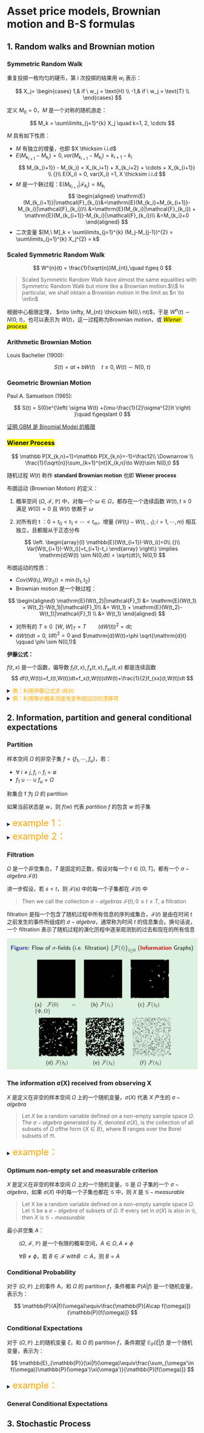 # Asset price models, Brownian motion and B-S formulas

## 1. Random walks and Brownian motion

### Symmetric Random Walk

重复投掷一枚均匀的硬币，第 i 次投掷的结果用 $w_i$ 表示：

$$
X_j=
\begin{cases}
1,& if \ w_j = \text{H} \\
-1,& if \ w_j = \text{T} \\
\end{cases}
$$

定义 $M_0=0$，$M$ 是一个对称的随机游走：

$$
M_k = \sum\limits_{j=1}^{k} X_j \quad k=1, 2, \cdots
$$

$M$ 具有如下性质：

* $M$ 有独立的增量，也即 $X \thicksim i.i.d$
* $E(M_{k_{i+1}} - M_{k_i}) = 0, var(M_{k_{i+1}} - M_{k_i}) = k_{i+1}-k_i$
$$
M_{k_{i+1}} - M_{k_i} = X_{k_i+1} + X_{k_i+2} + \cdots + X_{k_{i+1}} \\
{}\\
E(X_i) = 0, var(X_i) =1, X \thicksim i.i.d
$$
* $M$ 是一个鞅过程：$\mathrm{E}(M_{k_{i+1}}|\mathcal{F}_{k_i})=M_{k_i}$
$$
\begin{aligned}
    \mathrm{E}(M_{k_{i+1}}|\mathcal{F}_{k_i})&=\mathrm{E}(M_{k_i}+M_{k_{i+1}}-M_{k_i}|\mathcal{F}_{k_i})\\
    &=\mathrm{E}(M_{k_i}|\mathcal{F}_{k_i}) + \mathrm{E}(M_{k_{i+1}}-M_{k_i}|\mathcal{F}_{k_i})\\
    &=M_{k_i}+0
\end{aligned}
$$
* 二次变量 $[M,\ M]_k = \sum\limits_{j=1}^{k} (M_j-M_{j-1})^{2} = \sum\limits_{j=1}^{k} X_j^{2} = k$

### Scaled Symmetric Random Walk

$$
W^{n}(t) = \frac{1}{\sqrt{n}}M_{nt},\quad t\geq 0
$$

>Scaled Symmetric Random Walk have almost the same equalities with Symmetric Random Walk but more like a Brownian motion.$\\$ In particular, we shall obtain a Brownian motion in the limit as $n \to \infin$

根据中心极限定理， $n\to \infty, M_{nt} \thicksim N(0,\ nt)$，于是 $W^{n}(t)\sim N(0,\ t)$，也可以表示为 $W(t)$，这一过程称为Brownian motion，或 <mark>$Wiener\; process$</mark>

### Arithmetic Brownian Motion

Louis Bachelier (1900):

$$
S(t) = at + b W(t)\quad t\geqslant 0, W(t)\sim N(0,\ t)
$$

### Geometric Brownian Motion

Paul A. Samuelson (1965):

$$
S(t) = S(0)e^{\left( \sigma W(t) +(\mu-\frac{1}{2}\sigma^{2})t \right) }\quad t\geqslant 0
$$

[证明 GBM 是 Binomial Model 的极限](https://leetah666.github.io/Notes/#/courses/mathematical_finance/3_wiener_process?id=geometric-brownian-motion-gbm)

### <mark>Wiener Process</mark>

$$
\mathbb P[X_{k,n}=1]=\mathbb P[X_{k,n}=-1]=\frac12\\
\Downarrow \\
\frac{1}{\sqrt{n}}\sum_{k=1}^{nt}X_{k,n}\to W(t)\sim N(0,t)
$$

随机过程 $W(t)$ 称作 **standard Brownian motion** 也即 **Wiener process**

布朗运动 (Brownian Motion) 的定义：

1. 概率空间 $(\Omega,\ \mathcal{F},\ \mathbb{P})$ 中，对每一个 $\omega \in \Omega$，都存在一个连续函数 $W(t), t \geq 0$ 满足 $W(0)=0$ 且 $W(t)$ 依赖于 $\omega$

2. 对所有的 t ：$0=t_{0}<t_{1}<\cdots<t_{m}$，增量 $\left\{W\left(t_i\right)-W\left(t_{i-1}\right);i=1,\cdots,m\right\}$ 相互独立，且都服从于正态分布

$$
\left.
    \begin{array}{l}
    \mathbb{E}[W(t_{i+1})-W(t_i)]=0\\
    {}\\
    Var[W(t_{i+1})-W(t_i)]=t_{i+1}-t_i
    \end{array}
\right\}
\implies \mathrm{d}W(t) \sim N(0,dt) = \sqrt{dt}\; N(0,1)
$$

布朗运动的性质：

* $Cov(W(t_1),W(t_2))=\min\{t_1,t_2\}$
* Brownian motion 是一个鞅过程：

$$
\begin{aligned}
\mathrm{E}(W(t_2)|\mathcal{F}_1) &= \mathrm{E}(W(t_1) + W(t_2)-W(t_1)|\mathcal{F}_1)\\
&= W(t_1) + \mathrm{E}(W(t_2)-W(t_1)|\mathcal{F}_1) \\
&= W(t_1)
\end{aligned}
$$

* 对所有的 $T \geq 0 \ \ [W,\ W]_T = T \qquad (\mathrm{d}W(t))^{2}=\mathrm{d}t$;
* $\mathrm{d}W(t)\mathrm{d}t=0$, $(\mathrm{d}t)^{2}=0$ and $\mathrm{d}W(t)=\phi \sqrt{\mathrm{d}t} \qquad \phi \sim N(0,1)$

**伊藤公式：**

$f(t,x)$ 是一个函数，偏导数 $f_t(t,x), f_x(t,x), f_{xx}(t,x)$ 都是连续函数
$$
df(t,W(t))=f_t(t,W(t))dt+f_x(t,W(t))dW(t)+\frac{1}{2}f_{xx}(t,W(t))dt
$$

<details>
<summary><font color=orange>例：利用伊藤公式求 dS(t)</font></summary>

${}\\ S\left(t\right)=S_{0}e^{r t-\frac{1}{2}\sigma^{2}t+\sigma w\left(t\right)}$

令 $r t-\frac{1}{2}\sigma^{2}t+\sigma w\left(t\right) = \square$

$$
\begin{aligned}
d s\left(t\right) &=\frac{\partial s}{\partial t}d t+\frac{\partial s}{\partial w}d w+\frac{1}{2}\frac{\partial^2 s}{\partial w^{2}}d t \\
\\
&=S_{0}\cdot e^{\square}\left(r-\frac{1}{2}\sigma^{2}\right)d t+S_{0}\cdot e^{\square}d w+\frac{1}{2}S_{0}\cdot e^{\square}\cdot \sigma^{2}d t\\
\\
&=S_{0}\cdot e^{\square}rdt + S_{0}\cdot e^{\square}\sigma dw\\
\\
&=rS_{t}dt + \sigma S_{t}dw\\
\end{aligned}
$$
</details>

<details>
<summary><font color=orange>例：利用等价概率测度改变布朗运动的漂移项</font></summary>

设 $W(t), 0 \leq t \leq T$ 是概率空间 $(\Omega,\ \mathcal{F},\ \mathbb{P})$ 上的一个布朗运动，定义随机变量：

$$
Z=\exp\left(-\frac{1}{2}\frac{(\mu-r)^2}{\sigma^2}T-\frac{\mu-r}{\sigma}W(T)\right)
$$

$\mathbb{E}Z=1$，定义概率测度 $\widetilde{\mathbb{P}}$，于是 $\dfrac{d\widetilde{\mathbb{P}}}{d \mathbb{P}}=Z$

得到在概率空间 $(\Omega,\ \mathcal{F},\ \widetilde{\mathbb{P}})$ 上的带漂移项的布朗运动：

$$
\tilde{W}(t)\equiv W(t)+\frac{\mu-r}{\sigma}t
$$

<hr align = "center" width="90%" size = 5 color = 'lightgreen'/>

</details>

## 2. Information, partition and general conditional expectations

### Partition

样本空间 $\Omega$ 的非空子集 $f=\left\{f_{1},\cdots,f_{u}\right\}$，若：

* $\forall \ i\neq j, f_{i}\cap f_{i}=\emptyset$
* $f_{1}\cup\cdots\cup f_{u}=\Omega$

称集合 f 为 $\Omega$ 的 partition

如果当前状态是 $w$，则 $f(w)$ 代表 $partition \ f$ 的包含 $w$ 的子集

<details>
<summary><font size=5 font color=orange>example 1：</font></summary>

掷两枚硬币会出现四种状态：$\Omega=\left\{h h,h t,t h,t t\right\}$

partition 可以表示为：$f=\{\{hh\},\{ht,th\},\{tt\}\}$
</details>

<details>
<summary><font size=5 font color=orange>example 2：</font></summary>

$\Omega=\{\omega_{1},\cdots,\omega_{K}\}$

* null partition $f=\{\{\omega_{1},\cdots,\omega_{K}\}\}$ 不包含有效信息
* $f=\{\{\omega_{1}\},\cdots,\{\omega_{K}\}\}$ 包含所有信息，因为每个状态都有

<hr align = "center" width="90%" size = 5 color = 'lightgreen'/>

</details>

### Filtration

$\Omega$ 是一个非空集合，$T$ 是固定的正数，假设对每一个 $t \in [0,T]$，都有一个 $\sigma-algebra \; \mathcal{F}(t)$

进一步假设，若 $s<t$，则 $\mathcal{F}(s)$ 中的每一个子集都在 $\mathcal{F}(t)$ 中

>Then we call the collection $\sigma-algebras \; \mathcal{F}(t), 0 \leq t \leq T$, a filtration

filtration 是指一个包含了随机过程中所有信息的序列或集合，$\mathcal{F}(t)$ 是由在时间 $t$ 之前发生的事件所组成的 $\sigma-algebra$，通常称为时间 $t$ 的信息集合。换句话说，一个 filtration 表示了随机过程的演化历程中逐渐观测到的过去和现在的所有信息

![](figures/lecture7-2.png)

### The information σ(X) received from observing X

$X$ 是定义在非空的样本空间 $\Omega$ 上的一个随机变量，$\sigma(X)$ 代表 $X$ 产生的 $\sigma-algebra$

>Let $X$ be a random variable defined on a non-empty sample space $\Omega$. The $\sigma-algebra$ generated by $X$, denoted $\sigma(X)$, is the collection of all subsets of $\Omega$ ofthe form $\{X\in B\}$, where B ranges over the Borel subsets of $\Re$.

<details>
<summary><font size=5 font color=orange>example：</font></summary>

$\Omega=\{1,2,3,4,5,6\}$，定义 $X(\omega)$：

$$
X(\omega)=
\begin{cases}
1,\; \text{if}\; \omega=1,3,5;\\ 
0,\; \text{if}\; \omega=2,4,6.
\end{cases}
$$

则，$\sigma(X)=\{\phi,\Omega,\{1,3,5\},\{2,4,6\}\}$
</details>

### Optimum non-empty set and measurable criterion

$X$ 是定义在非空的样本空间 $\Omega$ 上的一个随机变量，$\mathcal{G}$ 是 $\Omega$ 子集的一个 $\sigma-algebra$，如果 $\sigma(X)$ 中的每一个子集也都在 $\mathcal{G}$ 中，则 $X$ 是 $\mathcal{G}-measurable$

>Let X be a random variable defined on a non-empty sample space $\Omega$. Let $\mathcal{G}$ be a $\sigma-algebra$ of subsets of $\Omega$. If every set in $\sigma(X)$ is also in $\mathcal{G}$, then $X$ is $\mathcal{G}-measurable$

最小非空集 $A$：

$\qquad (\Omega,\ \mathcal{F},\ \mathbb{P})$ 是一个有限的概率空间，$A \in \Omega, A \not ={\phi}$

$\qquad \forall B \not ={\phi}$，若 $B\in\mathcal{F}\ \text{with}B\ \subset A$，则 $B=A$

### Conditional Probability

对于 $(\Omega,\mathbb{P})$ 上的事件 A，和 $\Omega$ 的 partition $f$，条件概率 $P\left(A|f\right)$ 是一个随机变量，表示为：

$$
\mathbb{P}(A|f)(\omega)\equiv\frac{\mathbb{P}[A\cap f(\omega)]}{\mathbb{P}[f(\omega)]}
$$

### Conditional Expectations

对于 $(\Omega,\mathbb{P})$ 上的随机变量 $\xi$，和 $\Omega$ 的 partition $f$，条件期望 $\mathbb{E}_{\mathbb{P}}(\xi|f)$ 是一个随机变量，表示为：

$$
\mathbb{E}_{\mathbb{P}}(\xi|f)(\omega)\equiv\frac{\sum_{\omega'\in f(\omega)}\mathbb{P}(\omega')\xi(\omega')}{\mathbb{P}[f(\omega)]}
$$

<details>
<summary><font size=5 font color=orange>example：</font></summary>

${}\\ \Omega = \{1,\ 2,\ 3,\ 4,\ 5,\ 6\}$

定义随机变量 X:

$
X(\omega) = 
\begin{cases}
    1,& \omega=1,\ 3,\ 5 \\
    0,& \omega=2,\ 4,\ 6 \\
\end{cases}
$

1. Conditional Probability

$\qquad A=\{1, 2\}, f = \{\{1,3,5\},\ \{2,4,6\}\}$

$
\qquad
\mathbb{P}(A|f)(\omega) = \begin{cases}
    \dfrac{\mathbb{P}(\{1\})}{\mathbb{P}(\{1,\ 3,\ 5\})}=\dfrac{1}{3},& \omega \in \{1,\ 3,\ 5\}\\
    {}\\
    \dfrac{\mathbb{P}(\{2\})}{\mathbb{P}(\{2,\ 4,\ 6\})}=\dfrac{1}{3},& \omega \in \{2,\ 4,\ 6\}\\
\end{cases}
$

2. Conditional Expectations

$\qquad f = \{\{1,2,3\},\ \{4,5,6\}\}$

$
\qquad
\mathrm{E}(X|f)(\omega) = \begin{cases}
    \dfrac{\sum\limits_{\omega^{\prime} \in \{1,\ 2,\ 3\}} \frac{1}{6}X(\omega^{\prime})}{\mathbb{P}(\{1,\ 2,\ 3\})}=\dfrac{\frac{1}{6}(1+0+1)}{\frac{1}{2}} = \dfrac{2}{3},& \omega\in \{1,\ 2,\ 3\}\\
    {}\\
    \dfrac{\sum\limits_{\omega^{\prime} \in \{4,\ 5,\ 6\}} \frac{1}{6}X(\omega^{\prime})}{\mathbb{P}(\{4,\ 5,\ 6\})}=\dfrac{\frac{1}{6}(0+1+0)}{\frac{1}{2}} =\dfrac{1}{3},& \omega\in \{4,\ 5,\ 6\}\\
\end{cases}
$

<hr align = "center" width="90%" size = 5 color = 'lightgreen'/>

</details>

### General Conditional Expectations





## 3. Stochastic Process

